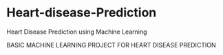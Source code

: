 # Heart-disease-Prediction
Heart Disease Prediction using Machine Learning


BASIC MACHINE LEARNING PROJECT FOR HEART DISEASE PREDICTION
